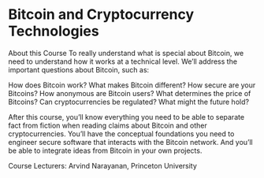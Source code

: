 # Bitcoin and Cryptocurrency Technologies
About this Course
To really understand what is special about Bitcoin, we need to understand how it works at a technical level. We’ll address the important questions about Bitcoin, such as:

How does Bitcoin work? What makes Bitcoin different? How secure are your Bitcoins? How anonymous are Bitcoin users? What determines the price of Bitcoins? Can cryptocurrencies be regulated? What might the future hold?

After this course, you’ll know everything you need to be able to separate fact from fiction when reading claims about Bitcoin and other cryptocurrencies. You’ll have the conceptual foundations you need to engineer secure software that interacts with the Bitcoin network. And you’ll be able to integrate ideas from Bitcoin in your own projects.

Course Lecturers:
Arvind Narayanan, Princeton University

